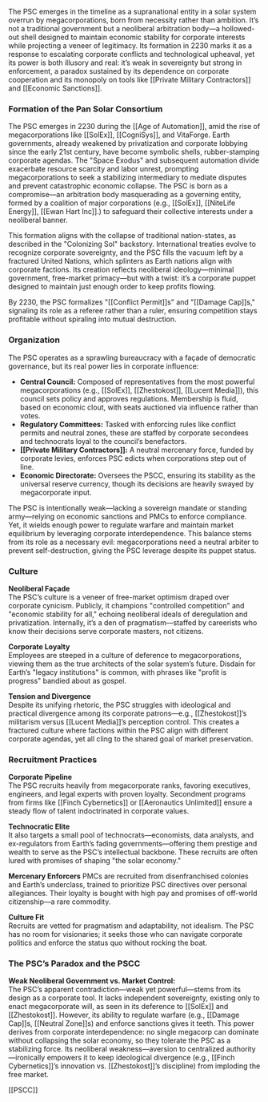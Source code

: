 The PSC emerges in the timeline as a supranational entity in a solar system overrun by megacorporations, born from necessity rather than ambition. It’s not a traditional government but a neoliberal arbitration body—a hollowed-out shell designed to maintain economic stability for corporate interests while projecting a veneer of legitimacy. Its formation in 2230 marks it as a response to escalating corporate conflicts and technological upheaval, yet its power is both illusory and real: it’s weak in sovereignty but strong in enforcement, a paradox sustained by its dependence on corporate cooperation and its monopoly on tools like [[Private Military Contractors]] and [[Economic Sanctions]].

### Formation of the Pan Solar Consortium

The PSC emerges in 2230 during the [[Age of Automation]], amid the rise of megacorporations like [[SolEx]], [[CogniSys]], and VitaForge. Earth governments, already weakened by privatization and corporate lobbying since the early 21st century, have become symbolic shells, rubber-stamping corporate agendas. The "Space Exodus" and subsequent automation divide exacerbate resource scarcity and labor unrest, prompting megacorporations to seek a stabilizing intermediary to mediate disputes and prevent catastrophic economic collapse. The PSC is born as a compromise—an arbitration body masquerading as a governing entity, formed by a coalition of major corporations (e.g., [[SolEx]], [[NiteLife Energy]], [[Ewan Hart Inc]].) to safeguard their collective interests under a neoliberal banner.

This formation aligns with the collapse of traditional nation-states, as described in the "Colonizing Sol" backstory. International treaties evolve to recognize corporate sovereignty, and the PSC fills the vacuum left by a fractured United Nations, which splinters as Earth nations align with corporate factions. Its creation reflects neoliberal ideology—minimal government, free-market primacy—but with a twist: it’s a corporate puppet designed to maintain just enough order to keep profits flowing.

By 2230, the PSC formalizes "[[Conflict Permit]]s" and "[[Damage Cap]]s," signaling its role as a referee rather than a ruler, ensuring competition stays profitable without spiraling into mutual destruction.

### Organization

The PSC operates as a sprawling bureaucracy with a façade of democratic governance, but its real power lies in corporate influence:

- **Central Council:** Composed of representatives from the most powerful megacorporations (e.g., [[SolEx]], [[Zhestokost]], [[Lucent Media]]), this council sets policy and approves regulations. Membership is fluid, based on economic clout, with seats auctioned via influence rather than votes.
- **Regulatory Committees:** Tasked with enforcing rules like conflict permits and neutral zones, these are staffed by corporate secondees and technocrats loyal to the council’s benefactors.
- **[[Private Military Contractors]]:** A neutral mercenary force, funded by corporate levies, enforces PSC edicts when corporations step out of line.
- **Economic Directorate:** Oversees the PSCC, ensuring its stability as the universal reserve currency, though its decisions are heavily swayed by megacorporate input.
  
The PSC is intentionally weak—lacking a sovereign mandate or standing army—relying on economic sanctions and PMCs to enforce compliance. Yet, it wields enough power to regulate warfare and maintain market equilibrium by leveraging corporate interdependence. This balance stems from its role as a necessary evil: megacorporations need a neutral arbiter to prevent self-destruction, giving the PSC leverage despite its puppet status.

### Culture

**Neoliberal Façade**  
The PSC’s culture is a veneer of free-market optimism draped over corporate cynicism. Publicly, it champions "controlled competition" and "economic stability for all," echoing neoliberal ideals of deregulation and privatization. Internally, it’s a den of pragmatism—staffed by careerists who know their decisions serve corporate masters, not citizens.

**Corporate Loyalty**  
Employees are steeped in a culture of deference to megacorporations, viewing them as the true architects of the solar system’s future. Disdain for Earth’s "legacy institutions" is common, with phrases like "profit is progress" bandied about as gospel.

**Tension and Divergence**  
Despite its unifying rhetoric, the PSC struggles with ideological and practical divergence among its corporate patrons—e.g., [[Zhestokost]]’s militarism versus [[Lucent Media]]’s perception control. This creates a fractured culture where factions within the PSC align with different corporate agendas, yet all cling to the shared goal of market preservation.

### Recruitment Practices

**Corporate Pipeline**  
The PSC recruits heavily from megacorporate ranks, favoring executives, engineers, and legal experts with proven loyalty. Secondment programs from firms like [[Finch Cybernetics]] or [[Aeronautics Unlimited]] ensure a steady flow of talent indoctrinated in corporate values.

**Technocratic Elite**  
It also targets a small pool of technocrats—economists, data analysts, and ex-regulators from Earth’s fading governments—offering them prestige and wealth to serve as the PSC’s intellectual backbone. These recruits are often lured with promises of shaping "the solar economy."

**Mercenary Enforcers**
PMCs are recruited from disenfranchised colonies and Earth’s underclass, trained to prioritize PSC directives over personal allegiances. Their loyalty is bought with high pay and promises of off-world citizenship—a rare commodity.

**Culture Fit**  
Recruits are vetted for pragmatism and adaptability, not idealism. The PSC has no room for visionaries; it seeks those who can navigate corporate politics and enforce the status quo without rocking the boat.

### The PSC’s Paradox and the PSCC

**Weak Neoliberal Government vs. Market Control:**  
The PSC’s apparent contradiction—weak yet powerful—stems from its design as a corporate tool. It lacks independent sovereignty, existing only to enact megacorporate will, as seen in its deference to [[SolEx]] and [[Zhestokost]]. However, its ability to regulate warfare (e.g., [[Damage Cap]]s, [[Neutral Zone]]s) and enforce sanctions gives it teeth. This power derives from corporate interdependence: no single megacorp can dominate without collapsing the solar economy, so they tolerate the PSC as a stabilizing force. Its neoliberal weakness—aversion to centralized authority—ironically empowers it to keep ideological divergence (e.g., [[Finch Cybernetics]]’s innovation vs. [[Zhestokost]]’s discipline) from imploding the free market.

[[PSCC]]